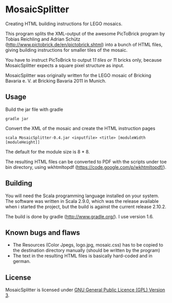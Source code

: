 MosaicSplitter
==============

Creating HTML building instructions for LEGO mosaics.

This program splits the XML-output of the awesome PicToBrick program by Tobias Reichling and Adrian Schütz (http://www.pictobrick.de/en/pictobrick.shtml) into a bunch of HTML files, giving building instructions for smaller tiles of the mosaic.

You have to instruct PicToBrick to output 1*1 tiles or 1*1 bricks only, because MosaicSplitter expects a square pixel structure as input.

MosaicSplitter was originally written for the LEGO mosaic of Bricking Bavaria e. V. at Bricking Bavaria 2011 in Munich.

Usage
-----

Build the jar file with gradle

    gradle jar

Convert the XML of the mosaic and create the HTML instruction pages

    scala MosaicSplitter-0.4.jar <inputfile> <title> [moduleWidth [moduleHeight]]

The default for the module size is 8 * 8.

The resulting HTML files can be converted to PDF with the scripts under toe bin directory, using wkhtmltopdf (https://code.google.com/p/wkhtmltopdf/).

Building
--------

You will need the Scala programming language installed on your system. The software was written in Scala 2.9.0, which was the release available when i started the project, but the build is against the current release 2.10.2.

The build is done by gradle (http://www.gradle.org/). I use version 1.6.

Known bugs and flaws
---------------------

- The Resources (Color Jpegs, logo.jpg, mosaic.css) has to be copied to the destination directory manually (should be written by the program)
- The text in the resulting HTML files is basically hard-coded and in german.

License
-------

MosaicSplitter is licensed under [GNU General Public Licence (GPL) Version 3](http://www.gnu.org/licenses/gpl-3.0.en.html).
